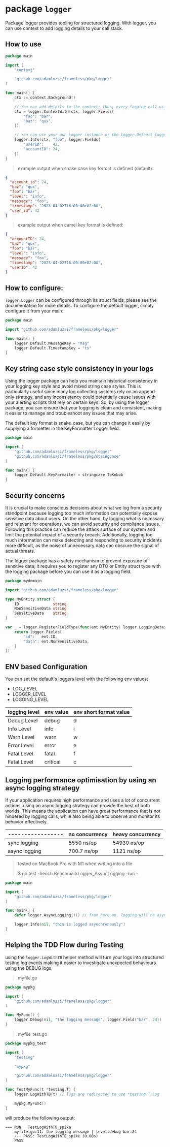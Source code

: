 # package `logger`

Package logger provides tooling for structured logging.
With logger, you can use context to add logging details to your call stack.

## How to use

```go
package main

import (
	"context"

	"github.com/adamluzsi/frameless/pkg/logger"
)

func main() {
	ctx := context.Background()

	// You can add details to the context; thus, every logging call using this context will inherit the details.
	ctx = logger.ContextWith(ctx, logger.Fields{
		"foo": "bar",
		"baz": "qux",
	})

	// You can use your own Logger instance or the logger.Default logger instance if you plan to log to the STDOUT. 
	logger.Info(ctx, "foo", logger.Fields{
		"userID":    42,
		"accountID": 24,
	})
}

```

> example output when snake case key format is defined (default):

```json
{
  "account_id": 24,
  "baz": "qux",
  "foo": "bar",
  "level": "info",
  "message": "foo",
  "timestamp": "2023-04-02T16:00:00+02:00",
  "user_id": 42
}
```

> example output when camel key format is defined:

```json
{
  "accountID": 24,
  "baz": "qux",
  "foo": "bar",
  "level": "info",
  "message": "foo",
  "timestamp": "2023-04-02T16:00:00+02:00",
  "userID": 42
}
```

## How to configure:

`logger.Logger` can be configured through its struct fields; please see the documentation for more details.
To configure the default logger, simply configure it from your main.

```go
package main

import "github.com/adamluzsi/frameless/pkg/logger"

func main() {
	logger.Default.MessageKey = "msg"
	logger.Default.TimestampKey = "ts"
}
```

## Key string case style consistency in your logs

Using the logger package can help you maintain historical consistency in your logging key style
and avoid mixed string case styles.
This is particularly useful since many log collecting systems rely on an append-only strategy,
and any inconsistency could potentially cause issues with your alerting scripts that rely on certain keys.
So, by using the logger package, you can ensure that your logging is clean and consistent,
making it easier to manage and troubleshoot any issues that may arise.

The default key format is snake_case, but you can change it easily by supplying a formetter in the KeyFormatter Logger
field.

```go
package main

import (
	"github.com/adamluzsi/frameless/pkg/logger"
	"github.com/adamluzsi/frameless/pkg/stringcase"
)

func main() {
	logger.Default.KeyFormatter = stringcase.ToKebab
}

```

## Security concerns

It is crucial to make conscious decisions about what we log from a security standpoint
because logging too much information can potentially expose sensitive data about users.
On the other hand, by logging what is necessary and relevant for operations,
we can avoid security and compliance issues.
Following this practice can reduce the attack surface of our system and limit the potential impact of a security breach.
Additionally, logging too much information can make detecting and responding to security incidents more difficult,
as the noise of unnecessary data can obscure the signal of actual threats.

The logger package has a safety mechanism to prevent exposure of sensitive data;
it requires you to register any DTO or Entity struct type with the logging package
before you can use it as a logging field.

```go
package mydomain

import "github.com/adamluzsi/frameless/pkg/logger"

type MyEntity struct {
	ID               string
	NonSensitiveData string
	SensitiveData    string
}

var _ = logger.RegisterFieldType(func(ent MyEntity) logger.LoggingDetail {
	return logger.Fields{
		"id":   ent.ID,
		"data": ent.NonSensitiveData,
	}
})

```

## ENV based Configuration

You can set the default's loggers level with the following env values:

- LOG_LEVEL
- LOGGER_LEVEL
- LOGGING_LEVEL

| logging level | env value | env short format value |
|---------------|-----------|------------------------|
| Debug Level   | 	debug    | d                      | 
| Info Level    | 	info     | i                      | 
| Warn Level    | 	warn     | w                      | 
| Error Level   | 	error    | e                      | 
| Fatal Level   | 	fatal    | f                      | 
| Fatal Level   | 	critical | c                      | 

## Logging performance optimisation by using an async logging strategy

If your application requires high performance and uses a lot of concurrent actions,
using an async logging strategy can provide the best of both worlds.
This means the application can have great performance that is not hindered by logging calls,
while also being able to observe and monitor its behavior effectively.

| ----------------- | no concurrency | heavy concurrency |
|-------------------|----------------|-------------------|
| sync logging      | 5550 ns/op     | 54930 ns/op       |
| async logging     | 700.7 ns/op    | 1121 ns/op        |

> tested on MacBook Pro with M1 when writing into a file
>
> $ go test -bench BenchmarkLogger_AsyncLogging -run -

```go
package main

import (
	"github.com/adamluzsi/frameless/pkg/logger"
)

func main() {
	defer logger.AsyncLogging()() // from here on, logging will be async

	logger.Info(nil, "this is logged asynchronously")
}
```

## Helping the TDD Flow during Testing

using the `logger.LogWithTB` helper method will turn your logs into structured testing log events
making it easier to investigate unexpected behaviours using the DEBUG logs.


> myfile.go

```go
package mypkg

import (
	"github.com/adamluzsi/frameless/pkg/logger"
)

func MyFunc() {
	logger.Debug(nil, "the logging message", logger.Field("bar", 24))
}
```

> myfile_test.go

```go
package mypkg_test

import (
	"testing"

	"mypkg"

	"github.com/adamluzsi/frameless/pkg/logger"
)

func TestMyFunc(t *testing.T) {
	logger.LogWithTB(t) // logs are redirected to use *testing.T.Log  

	mypkg.MyFunc()
}

```

will produce the following output:

```text
=== RUN   TestLogWithTB_spike
	myfile.go:11: the logging message | level:debug bar:24
	--- PASS: TestLogWithTB_spike (0.00s)
	PASS
```
